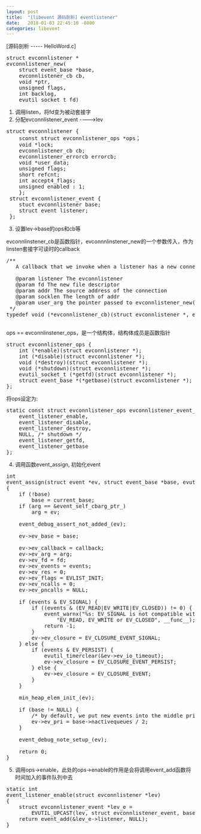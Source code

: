 ```yaml
---
layout: post
title:  "[libevent 源码剖析] eventlistener"
date:   2018-01-03 22:45:10 -0800
categories: libevent
---
```


[源码剖析 ----- HelloWord.c]
<pre>
struct evconnlistener *
evconnlistener_new(
	struct event_base *base,
	evconnlistener_cb cb, 
	void *ptr, 
	unsigned flags, 
	int backlog,
    evutil_socket_t fd)
</pre>

1. 调用listen，将fd变为被动套接字
2. 分配evconnlistener_event ---->lev
<pre>
struct evconnlistener {
    sconst struct evconnlistener_ops *ops；
    void *lock;
    evconnlistener_cb cb;
    evconnlistener_errorcb errorcb;
    void *user_data;
    unsigned flags;
    short refcnt;
    int accept4_flags;
    unsigned enabled : 1;
    };
 struct evconnlistener_event {
 	stuct evconnlistener base;
 	struct event listener;
 };</pre>

3. 设置lev->base的ops和cb等

evconnlinstener\_cb是函数指针，evconnnlinstener_new的一个参数传入，作为linsten套接字可读时的callback
<pre>
/**
   A callback that we invoke when a listener has a new connection.

   @param listener The evconnlistener
   @param fd The new file descriptor
   @param addr The source address of the connection
   @param socklen The length of addr
   @param user_arg the pointer passed to evconnlistener_new()
 */
typedef void (*evconnlistener_cb)(struct evconnlistener *, evutil_socket_t, struct sockaddr *, int socklen, void *);

</pre>

ops == evconnlinstener_ops，是一个结构体，结构体成员是函数指针
<pre>struct evconnlistener_ops {
	int (*enable)(struct evconnlistener *);
	int (*disable)(struct evconnlistener *);
	void (*destroy)(struct evconnlistener *);
	void (*shutdown)(struct evconnlistener *);
	evutil_socket_t (*getfd)(struct evconnlistener *);
	struct event_base *(*getbase)(struct evconnlistener *);
};</pre>
将ops设定为:
<pre>static const struct evconnlistener_ops evconnlistener_event_ops = {
	event_listener_enable,
	event_listener_disable,
	event_listener_destroy,
	NULL, /* shutdown */
	event_listener_getfd,
	event_listener_getbase
};
</pre>

4. 调用函数event_assign, 初始化event
<pre>int
event_assign(struct event *ev, struct event_base *base, evutil_socket_t fd, short events, void (*callback)(evutil_socket_t, short, void *), void *arg)
{
	if (!base)
		base = current_base;
	if (arg == &event_self_cbarg_ptr_)
		arg = ev;

	event_debug_assert_not_added_(ev);

	ev->ev_base = base;

	ev->ev_callback = callback;
	ev->ev_arg = arg;
	ev->ev_fd = fd;
	ev->ev_events = events;
	ev->ev_res = 0;
	ev->ev_flags = EVLIST_INIT;
	ev->ev_ncalls = 0;
	ev->ev_pncalls = NULL;

	if (events & EV_SIGNAL) {
		if ((events & (EV_READ|EV_WRITE|EV_CLOSED)) != 0) {
			event_warnx("%s: EV_SIGNAL is not compatible with "
			    "EV_READ, EV_WRITE or EV_CLOSED", __func__);
			return -1;
		}
		ev->ev_closure = EV_CLOSURE_EVENT_SIGNAL;
	} else {
		if (events & EV_PERSIST) {
			evutil_timerclear(&ev->ev_io_timeout);
			ev->ev_closure = EV_CLOSURE_EVENT_PERSIST;
		} else {
			ev->ev_closure = EV_CLOSURE_EVENT;
		}
	}

	min_heap_elem_init_(ev);

	if (base != NULL) {
		/* by default, we put new events into the middle priority */
		ev->ev_pri = base->nactivequeues / 2;
	}

	event_debug_note_setup_(ev);

	return 0;
}
</pre>

5. 调用ops->enable，此处的ops->enable的作用是会将调用event_add函数将时间加入的事件队列中去
<pre>static int
event_listener_enable(struct evconnlistener *lev)
{
	struct evconnlistener_event *lev_e =
	    EVUTIL_UPCAST(lev, struct evconnlistener_event, base);
	return event_add(&lev_e->listener, NULL);
}</pre>
